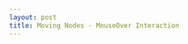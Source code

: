 ```yaml
---
layout: post
title: Moving Nodes - MouseOver Interaction
---
```


<style>
	i {
	  position: absolute;
	  top:0; bottom:0;left:0;right:0;
	  display:block;
	  z-index:-1;
	}
	canvas#nodes {
	  height:100vh;
	}
</style>


<script src="https://cdnjs.cloudflare.com/ajax/libs/jquery/3.3.1/jquery.min.js"></script>

<script>
	(function() {
    var lastTime = 0;
    var vendors = ['ms', 'moz', 'webkit', 'o'];
    for(var x = 0; x < vendors.length && !window.requestAnimationFrame; ++x) {
        window.requestAnimationFrame = window[vendors[x]+'RequestAnimationFrame'];
        window.cancelAnimationFrame = window[vendors[x]+'CancelAnimationFrame'] || window[vendors[x]+'CancelRequestAnimationFrame'];
    }

    if (!window.requestAnimationFrame)
        window.requestAnimationFrame = function(callback, element) {
            var currTime = new Date().getTime();
            var timeToCall = Math.max(0, 16 - (currTime - lastTime));
            var id = window.setTimeout(function() { callback(currTime + timeToCall); },
                timeToCall);
            lastTime = currTime + timeToCall;
            return id;
        };

    if (!window.cancelAnimationFrame)
        window.cancelAnimationFrame = function(id) {
            clearTimeout(id);
        };
}());

(function(t,e){"use strict";var i=t.GreenSockGlobals=t.GreenSockGlobals||t;if(!i.TweenLite){var s,n,r,a,o,l=function(t){var e,s=t.split("."),n=i;for(e=0;s.length>e;e++)n[s[e]]=n=n[s[e]]||{};return n},h=l("com.greensock"),_=1e-10,u=function(t){var e,i=[],s=t.length;for(e=0;e!==s;i.push(t[e++]));return i},f=function(){},m=function(){var t=Object.prototype.toString,e=t.call([]);return function(i){return null!=i&&(i instanceof Array||"object"==typeof i&&!!i.push&&t.call(i)===e)}}(),p={},c=function(s,n,r,a){this.sc=p[s]?p[s].sc:[],p[s]=this,this.gsClass=null,this.func=r;var o=[];this.check=function(h){for(var _,u,f,m,d=n.length,v=d;--d>-1;)(_=p[n[d]]||new c(n[d],[])).gsClass?(o[d]=_.gsClass,v--):h&&_.sc.push(this);if(0===v&&r)for(u=("com.greensock."+s).split("."),f=u.pop(),m=l(u.join("."))[f]=this.gsClass=r.apply(r,o),a&&(i[f]=m,"function"==typeof define&&define.amd?define((t.GreenSockAMDPath?t.GreenSockAMDPath+"/":"")+s.split(".").pop(),[],function(){return m}):s===e&&"undefined"!=typeof module&&module.exports&&(module.exports=m)),d=0;this.sc.length>d;d++)this.sc[d].check()},this.check(!0)},d=t._gsDefine=function(t,e,i,s){return new c(t,e,i,s)},v=h._class=function(t,e,i){return e=e||function(){},d(t,[],function(){return e},i),e};d.globals=i;var g=[0,0,1,1],T=[],y=v("easing.Ease",function(t,e,i,s){this._func=t,this._type=i||0,this._power=s||0,this._params=e?g.concat(e):g},!0),w=y.map={},P=y.register=function(t,e,i,s){for(var n,r,a,o,l=e.split(","),_=l.length,u=(i||"easeIn,easeOut,easeInOut").split(",");--_>-1;)for(r=l[_],n=s?v("easing."+r,null,!0):h.easing[r]||{},a=u.length;--a>-1;)o=u[a],w[r+"."+o]=w[o+r]=n[o]=t.getRatio?t:t[o]||new t};for(r=y.prototype,r._calcEnd=!1,r.getRatio=function(t){if(this._func)return this._params[0]=t,this._func.apply(null,this._params);var e=this._type,i=this._power,s=1===e?1-t:2===e?t:.5>t?2*t:2*(1-t);return 1===i?s*=s:2===i?s*=s*s:3===i?s*=s*s*s:4===i&&(s*=s*s*s*s),1===e?1-s:2===e?s:.5>t?s/2:1-s/2},s=["Linear","Quad","Cubic","Quart","Quint,Strong"],n=s.length;--n>-1;)r=s[n]+",Power"+n,P(new y(null,null,1,n),r,"easeOut",!0),P(new y(null,null,2,n),r,"easeIn"+(0===n?",easeNone":"")),P(new y(null,null,3,n),r,"easeInOut");w.linear=h.easing.Linear.easeIn,w.swing=h.easing.Quad.easeInOut;var b=v("events.EventDispatcher",function(t){this._listeners={},this._eventTarget=t||this});r=b.prototype,r.addEventListener=function(t,e,i,s,n){n=n||0;var r,l,h=this._listeners[t],_=0;for(null==h&&(this._listeners[t]=h=[]),l=h.length;--l>-1;)r=h[l],r.c===e&&r.s===i?h.splice(l,1):0===_&&n>r.pr&&(_=l+1);h.splice(_,0,{c:e,s:i,up:s,pr:n}),this!==a||o||a.wake()},r.removeEventListener=function(t,e){var i,s=this._listeners[t];if(s)for(i=s.length;--i>-1;)if(s[i].c===e)return s.splice(i,1),void 0},r.dispatchEvent=function(t){var e,i,s,n=this._listeners[t];if(n)for(e=n.length,i=this._eventTarget;--e>-1;)s=n[e],s.up?s.c.call(s.s||i,{type:t,target:i}):s.c.call(s.s||i)};var k=t.requestAnimationFrame,A=t.cancelAnimationFrame,S=Date.now||function(){return(new Date).getTime()},x=S();for(s=["ms","moz","webkit","o"],n=s.length;--n>-1&&!k;)k=t[s[n]+"RequestAnimationFrame"],A=t[s[n]+"CancelAnimationFrame"]||t[s[n]+"CancelRequestAnimationFrame"];v("Ticker",function(t,e){var i,s,n,r,l,h=this,u=S(),m=e!==!1&&k,p=500,c=33,d=function(t){var e,a,o=S()-x;o>p&&(u+=o-c),x+=o,h.time=(x-u)/1e3,e=h.time-l,(!i||e>0||t===!0)&&(h.frame++,l+=e+(e>=r?.004:r-e),a=!0),t!==!0&&(n=s(d)),a&&h.dispatchEvent("tick")};b.call(h),h.time=h.frame=0,h.tick=function(){d(!0)},h.lagSmoothing=function(t,e){p=t||1/_,c=Math.min(e,p,0)},h.sleep=function(){null!=n&&(m&&A?A(n):clearTimeout(n),s=f,n=null,h===a&&(o=!1))},h.wake=function(){null!==n?h.sleep():h.frame>10&&(x=S()-p+5),s=0===i?f:m&&k?k:function(t){return setTimeout(t,0|1e3*(l-h.time)+1)},h===a&&(o=!0),d(2)},h.fps=function(t){return arguments.length?(i=t,r=1/(i||60),l=this.time+r,h.wake(),void 0):i},h.useRAF=function(t){return arguments.length?(h.sleep(),m=t,h.fps(i),void 0):m},h.fps(t),setTimeout(function(){m&&(!n||5>h.frame)&&h.useRAF(!1)},1500)}),r=h.Ticker.prototype=new h.events.EventDispatcher,r.constructor=h.Ticker;var C=v("core.Animation",function(t,e){if(this.vars=e=e||{},this._duration=this._totalDuration=t||0,this._delay=Number(e.delay)||0,this._timeScale=1,this._active=e.immediateRender===!0,this.data=e.data,this._reversed=e.reversed===!0,B){o||a.wake();var i=this.vars.useFrames?q:B;i.add(this,i._time),this.vars.paused&&this.paused(!0)}});a=C.ticker=new h.Ticker,r=C.prototype,r._dirty=r._gc=r._initted=r._paused=!1,r._totalTime=r._time=0,r._rawPrevTime=-1,r._next=r._last=r._onUpdate=r._timeline=r.timeline=null,r._paused=!1;var R=function(){o&&S()-x>2e3&&a.wake(),setTimeout(R,2e3)};R(),r.play=function(t,e){return null!=t&&this.seek(t,e),this.reversed(!1).paused(!1)},r.pause=function(t,e){return null!=t&&this.seek(t,e),this.paused(!0)},r.resume=function(t,e){return null!=t&&this.seek(t,e),this.paused(!1)},r.seek=function(t,e){return this.totalTime(Number(t),e!==!1)},r.restart=function(t,e){return this.reversed(!1).paused(!1).totalTime(t?-this._delay:0,e!==!1,!0)},r.reverse=function(t,e){return null!=t&&this.seek(t||this.totalDuration(),e),this.reversed(!0).paused(!1)},r.render=function(){},r.invalidate=function(){return this},r.isActive=function(){var t,e=this._timeline,i=this._startTime;return!e||!this._gc&&!this._paused&&e.isActive()&&(t=e.rawTime())>=i&&i+this.totalDuration()/this._timeScale>t},r._enabled=function(t,e){return o||a.wake(),this._gc=!t,this._active=this.isActive(),e!==!0&&(t&&!this.timeline?this._timeline.add(this,this._startTime-this._delay):!t&&this.timeline&&this._timeline._remove(this,!0)),!1},r._kill=function(){return this._enabled(!1,!1)},r.kill=function(t,e){return this._kill(t,e),this},r._uncache=function(t){for(var e=t?this:this.timeline;e;)e._dirty=!0,e=e.timeline;return this},r._swapSelfInParams=function(t){for(var e=t.length,i=t.concat();--e>-1;)"{self}"===t[e]&&(i[e]=this);return i},r.eventCallback=function(t,e,i,s){if("on"===(t||"").substr(0,2)){var n=this.vars;if(1===arguments.length)return n[t];null==e?delete n[t]:(n[t]=e,n[t+"Params"]=m(i)&&-1!==i.join("").indexOf("{self}")?this._swapSelfInParams(i):i,n[t+"Scope"]=s),"onUpdate"===t&&(this._onUpdate=e)}return this},r.delay=function(t){return arguments.length?(this._timeline.smoothChildTiming&&this.startTime(this._startTime+t-this._delay),this._delay=t,this):this._delay},r.duration=function(t){return arguments.length?(this._duration=this._totalDuration=t,this._uncache(!0),this._timeline.smoothChildTiming&&this._time>0&&this._time<this._duration&&0!==t&&this.totalTime(this._totalTime*(t/this._duration),!0),this):(this._dirty=!1,this._duration)},r.totalDuration=function(t){return this._dirty=!1,arguments.length?this.duration(t):this._totalDuration},r.time=function(t,e){return arguments.length?(this._dirty&&this.totalDuration(),this.totalTime(t>this._duration?this._duration:t,e)):this._time},r.totalTime=function(t,e,i){if(o||a.wake(),!arguments.length)return this._totalTime;if(this._timeline){if(0>t&&!i&&(t+=this.totalDuration()),this._timeline.smoothChildTiming){this._dirty&&this.totalDuration();var s=this._totalDuration,n=this._timeline;if(t>s&&!i&&(t=s),this._startTime=(this._paused?this._pauseTime:n._time)-(this._reversed?s-t:t)/this._timeScale,n._dirty||this._uncache(!1),n._timeline)for(;n._timeline;)n._timeline._time!==(n._startTime+n._totalTime)/n._timeScale&&n.totalTime(n._totalTime,!0),n=n._timeline}this._gc&&this._enabled(!0,!1),(this._totalTime!==t||0===this._duration)&&(this.render(t,e,!1),O.length&&M())}return this},r.progress=r.totalProgress=function(t,e){return arguments.length?this.totalTime(this.duration()*t,e):this._time/this.duration()},r.startTime=function(t){return arguments.length?(t!==this._startTime&&(this._startTime=t,this.timeline&&this.timeline._sortChildren&&this.timeline.add(this,t-this._delay)),this):this._startTime},r.timeScale=function(t){if(!arguments.length)return this._timeScale;if(t=t||_,this._timeline&&this._timeline.smoothChildTiming){var e=this._pauseTime,i=e||0===e?e:this._timeline.totalTime();this._startTime=i-(i-this._startTime)*this._timeScale/t}return this._timeScale=t,this._uncache(!1)},r.reversed=function(t){return arguments.length?(t!=this._reversed&&(this._reversed=t,this.totalTime(this._timeline&&!this._timeline.smoothChildTiming?this.totalDuration()-this._totalTime:this._totalTime,!0)),this):this._reversed},r.paused=function(t){if(!arguments.length)return this._paused;if(t!=this._paused&&this._timeline){o||t||a.wake();var e=this._timeline,i=e.rawTime(),s=i-this._pauseTime;!t&&e.smoothChildTiming&&(this._startTime+=s,this._uncache(!1)),this._pauseTime=t?i:null,this._paused=t,this._active=this.isActive(),!t&&0!==s&&this._initted&&this.duration()&&this.render(e.smoothChildTiming?this._totalTime:(i-this._startTime)/this._timeScale,!0,!0)}return this._gc&&!t&&this._enabled(!0,!1),this};var D=v("core.SimpleTimeline",function(t){C.call(this,0,t),this.autoRemoveChildren=this.smoothChildTiming=!0});r=D.prototype=new C,r.constructor=D,r.kill()._gc=!1,r._first=r._last=null,r._sortChildren=!1,r.add=r.insert=function(t,e){var i,s;if(t._startTime=Number(e||0)+t._delay,t._paused&&this!==t._timeline&&(t._pauseTime=t._startTime+(this.rawTime()-t._startTime)/t._timeScale),t.timeline&&t.timeline._remove(t,!0),t.timeline=t._timeline=this,t._gc&&t._enabled(!0,!0),i=this._last,this._sortChildren)for(s=t._startTime;i&&i._startTime>s;)i=i._prev;return i?(t._next=i._next,i._next=t):(t._next=this._first,this._first=t),t._next?t._next._prev=t:this._last=t,t._prev=i,this._timeline&&this._uncache(!0),this},r._remove=function(t,e){return t.timeline===this&&(e||t._enabled(!1,!0),t._prev?t._prev._next=t._next:this._first===t&&(this._first=t._next),t._next?t._next._prev=t._prev:this._last===t&&(this._last=t._prev),t._next=t._prev=t.timeline=null,this._timeline&&this._uncache(!0)),this},r.render=function(t,e,i){var s,n=this._first;for(this._totalTime=this._time=this._rawPrevTime=t;n;)s=n._next,(n._active||t>=n._startTime&&!n._paused)&&(n._reversed?n.render((n._dirty?n.totalDuration():n._totalDuration)-(t-n._startTime)*n._timeScale,e,i):n.render((t-n._startTime)*n._timeScale,e,i)),n=s},r.rawTime=function(){return o||a.wake(),this._totalTime};var I=v("TweenLite",function(e,i,s){if(C.call(this,i,s),this.render=I.prototype.render,null==e)throw"Cannot tween a null target.";this.target=e="string"!=typeof e?e:I.selector(e)||e;var n,r,a,o=e.jquery||e.length&&e!==t&&e[0]&&(e[0]===t||e[0].nodeType&&e[0].style&&!e.nodeType),l=this.vars.overwrite;if(this._overwrite=l=null==l?Q[I.defaultOverwrite]:"number"==typeof l?l>>0:Q[l],(o||e instanceof Array||e.push&&m(e))&&"number"!=typeof e[0])for(this._targets=a=u(e),this._propLookup=[],this._siblings=[],n=0;a.length>n;n++)r=a[n],r?"string"!=typeof r?r.length&&r!==t&&r[0]&&(r[0]===t||r[0].nodeType&&r[0].style&&!r.nodeType)?(a.splice(n--,1),this._targets=a=a.concat(u(r))):(this._siblings[n]=$(r,this,!1),1===l&&this._siblings[n].length>1&&K(r,this,null,1,this._siblings[n])):(r=a[n--]=I.selector(r),"string"==typeof r&&a.splice(n+1,1)):a.splice(n--,1);else this._propLookup={},this._siblings=$(e,this,!1),1===l&&this._siblings.length>1&&K(e,this,null,1,this._siblings);(this.vars.immediateRender||0===i&&0===this._delay&&this.vars.immediateRender!==!1)&&(this._time=-_,this.render(-this._delay))},!0),E=function(e){return e.length&&e!==t&&e[0]&&(e[0]===t||e[0].nodeType&&e[0].style&&!e.nodeType)},z=function(t,e){var i,s={};for(i in t)G[i]||i in e&&"transform"!==i&&"x"!==i&&"y"!==i&&"width"!==i&&"height"!==i&&"className"!==i&&"border"!==i||!(!U[i]||U[i]&&U[i]._autoCSS)||(s[i]=t[i],delete t[i]);t.css=s};r=I.prototype=new C,r.constructor=I,r.kill()._gc=!1,r.ratio=0,r._firstPT=r._targets=r._overwrittenProps=r._startAt=null,r._notifyPluginsOfEnabled=r._lazy=!1,I.version="1.13.1",I.defaultEase=r._ease=new y(null,null,1,1),I.defaultOverwrite="auto",I.ticker=a,I.autoSleep=!0,I.lagSmoothing=function(t,e){a.lagSmoothing(t,e)},I.selector=t.$||t.jQuery||function(e){var i=t.$||t.jQuery;return i?(I.selector=i,i(e)):"undefined"==typeof document?e:document.querySelectorAll?document.querySelectorAll(e):document.getElementById("#"===e.charAt(0)?e.substr(1):e)};var O=[],L={},N=I._internals={isArray:m,isSelector:E,lazyTweens:O},U=I._plugins={},F=N.tweenLookup={},j=0,G=N.reservedProps={ease:1,delay:1,overwrite:1,onComplete:1,onCompleteParams:1,onCompleteScope:1,useFrames:1,runBackwards:1,startAt:1,onUpdate:1,onUpdateParams:1,onUpdateScope:1,onStart:1,onStartParams:1,onStartScope:1,onReverseComplete:1,onReverseCompleteParams:1,onReverseCompleteScope:1,onRepeat:1,onRepeatParams:1,onRepeatScope:1,easeParams:1,yoyo:1,immediateRender:1,repeat:1,repeatDelay:1,data:1,paused:1,reversed:1,autoCSS:1,lazy:1},Q={none:0,all:1,auto:2,concurrent:3,allOnStart:4,preexisting:5,"true":1,"false":0},q=C._rootFramesTimeline=new D,B=C._rootTimeline=new D,M=N.lazyRender=function(){var t=O.length;for(L={};--t>-1;)s=O[t],s&&s._lazy!==!1&&(s.render(s._lazy,!1,!0),s._lazy=!1);O.length=0};B._startTime=a.time,q._startTime=a.frame,B._active=q._active=!0,setTimeout(M,1),C._updateRoot=I.render=function(){var t,e,i;if(O.length&&M(),B.render((a.time-B._startTime)*B._timeScale,!1,!1),q.render((a.frame-q._startTime)*q._timeScale,!1,!1),O.length&&M(),!(a.frame%120)){for(i in F){for(e=F[i].tweens,t=e.length;--t>-1;)e[t]._gc&&e.splice(t,1);0===e.length&&delete F[i]}if(i=B._first,(!i||i._paused)&&I.autoSleep&&!q._first&&1===a._listeners.tick.length){for(;i&&i._paused;)i=i._next;i||a.sleep()}}},a.addEventListener("tick",C._updateRoot);var $=function(t,e,i){var s,n,r=t._gsTweenID;if(F[r||(t._gsTweenID=r="t"+j++)]||(F[r]={target:t,tweens:[]}),e&&(s=F[r].tweens,s[n=s.length]=e,i))for(;--n>-1;)s[n]===e&&s.splice(n,1);return F[r].tweens},K=function(t,e,i,s,n){var r,a,o,l;if(1===s||s>=4){for(l=n.length,r=0;l>r;r++)if((o=n[r])!==e)o._gc||o._enabled(!1,!1)&&(a=!0);else if(5===s)break;return a}var h,u=e._startTime+_,f=[],m=0,p=0===e._duration;for(r=n.length;--r>-1;)(o=n[r])===e||o._gc||o._paused||(o._timeline!==e._timeline?(h=h||H(e,0,p),0===H(o,h,p)&&(f[m++]=o)):u>=o._startTime&&o._startTime+o.totalDuration()/o._timeScale>u&&((p||!o._initted)&&2e-10>=u-o._startTime||(f[m++]=o)));for(r=m;--r>-1;)o=f[r],2===s&&o._kill(i,t)&&(a=!0),(2!==s||!o._firstPT&&o._initted)&&o._enabled(!1,!1)&&(a=!0);return a},H=function(t,e,i){for(var s=t._timeline,n=s._timeScale,r=t._startTime;s._timeline;){if(r+=s._startTime,n*=s._timeScale,s._paused)return-100;s=s._timeline}return r/=n,r>e?r-e:i&&r===e||!t._initted&&2*_>r-e?_:(r+=t.totalDuration()/t._timeScale/n)>e+_?0:r-e-_};r._init=function(){var t,e,i,s,n,r=this.vars,a=this._overwrittenProps,o=this._duration,l=!!r.immediateRender,h=r.ease;if(r.startAt){this._startAt&&(this._startAt.render(-1,!0),this._startAt.kill()),n={};for(s in r.startAt)n[s]=r.startAt[s];if(n.overwrite=!1,n.immediateRender=!0,n.lazy=l&&r.lazy!==!1,n.startAt=n.delay=null,this._startAt=I.to(this.target,0,n),l)if(this._time>0)this._startAt=null;else if(0!==o)return}else if(r.runBackwards&&0!==o)if(this._startAt)this._startAt.render(-1,!0),this._startAt.kill(),this._startAt=null;else{i={};for(s in r)G[s]&&"autoCSS"!==s||(i[s]=r[s]);if(i.overwrite=0,i.data="isFromStart",i.lazy=l&&r.lazy!==!1,i.immediateRender=l,this._startAt=I.to(this.target,0,i),l){if(0===this._time)return}else this._startAt._init(),this._startAt._enabled(!1)}if(this._ease=h=h?h instanceof y?h:"function"==typeof h?new y(h,r.easeParams):w[h]||I.defaultEase:I.defaultEase,r.easeParams instanceof Array&&h.config&&(this._ease=h.config.apply(h,r.easeParams)),this._easeType=this._ease._type,this._easePower=this._ease._power,this._firstPT=null,this._targets)for(t=this._targets.length;--t>-1;)this._initProps(this._targets[t],this._propLookup[t]={},this._siblings[t],a?a[t]:null)&&(e=!0);else e=this._initProps(this.target,this._propLookup,this._siblings,a);if(e&&I._onPluginEvent("_onInitAllProps",this),a&&(this._firstPT||"function"!=typeof this.target&&this._enabled(!1,!1)),r.runBackwards)for(i=this._firstPT;i;)i.s+=i.c,i.c=-i.c,i=i._next;this._onUpdate=r.onUpdate,this._initted=!0},r._initProps=function(e,i,s,n){var r,a,o,l,h,_;if(null==e)return!1;L[e._gsTweenID]&&M(),this.vars.css||e.style&&e!==t&&e.nodeType&&U.css&&this.vars.autoCSS!==!1&&z(this.vars,e);for(r in this.vars){if(_=this.vars[r],G[r])_&&(_ instanceof Array||_.push&&m(_))&&-1!==_.join("").indexOf("{self}")&&(this.vars[r]=_=this._swapSelfInParams(_,this));else if(U[r]&&(l=new U[r])._onInitTween(e,this.vars[r],this)){for(this._firstPT=h={_next:this._firstPT,t:l,p:"setRatio",s:0,c:1,f:!0,n:r,pg:!0,pr:l._priority},a=l._overwriteProps.length;--a>-1;)i[l._overwriteProps[a]]=this._firstPT;(l._priority||l._onInitAllProps)&&(o=!0),(l._onDisable||l._onEnable)&&(this._notifyPluginsOfEnabled=!0)}else this._firstPT=i[r]=h={_next:this._firstPT,t:e,p:r,f:"function"==typeof e[r],n:r,pg:!1,pr:0},h.s=h.f?e[r.indexOf("set")||"function"!=typeof e["get"+r.substr(3)]?r:"get"+r.substr(3)]():parseFloat(e[r]),h.c="string"==typeof _&&"="===_.charAt(1)?parseInt(_.charAt(0)+"1",10)*Number(_.substr(2)):Number(_)-h.s||0;h&&h._next&&(h._next._prev=h)}return n&&this._kill(n,e)?this._initProps(e,i,s,n):this._overwrite>1&&this._firstPT&&s.length>1&&K(e,this,i,this._overwrite,s)?(this._kill(i,e),this._initProps(e,i,s,n)):(this._firstPT&&(this.vars.lazy!==!1&&this._duration||this.vars.lazy&&!this._duration)&&(L[e._gsTweenID]=!0),o)},r.render=function(t,e,i){var s,n,r,a,o=this._time,l=this._duration,h=this._rawPrevTime;if(t>=l)this._totalTime=this._time=l,this.ratio=this._ease._calcEnd?this._ease.getRatio(1):1,this._reversed||(s=!0,n="onComplete"),0===l&&(this._initted||!this.vars.lazy||i)&&(this._startTime===this._timeline._duration&&(t=0),(0===t||0>h||h===_)&&h!==t&&(i=!0,h>_&&(n="onReverseComplete")),this._rawPrevTime=a=!e||t||h===t?t:_);else if(1e-7>t)this._totalTime=this._time=0,this.ratio=this._ease._calcEnd?this._ease.getRatio(0):0,(0!==o||0===l&&h>0&&h!==_)&&(n="onReverseComplete",s=this._reversed),0>t?(this._active=!1,0===l&&(this._initted||!this.vars.lazy||i)&&(h>=0&&(i=!0),this._rawPrevTime=a=!e||t||h===t?t:_)):this._initted||(i=!0);else if(this._totalTime=this._time=t,this._easeType){var u=t/l,f=this._easeType,m=this._easePower;(1===f||3===f&&u>=.5)&&(u=1-u),3===f&&(u*=2),1===m?u*=u:2===m?u*=u*u:3===m?u*=u*u*u:4===m&&(u*=u*u*u*u),this.ratio=1===f?1-u:2===f?u:.5>t/l?u/2:1-u/2}else this.ratio=this._ease.getRatio(t/l);if(this._time!==o||i){if(!this._initted){if(this._init(),!this._initted||this._gc)return;if(!i&&this._firstPT&&(this.vars.lazy!==!1&&this._duration||this.vars.lazy&&!this._duration))return this._time=this._totalTime=o,this._rawPrevTime=h,O.push(this),this._lazy=t,void 0;this._time&&!s?this.ratio=this._ease.getRatio(this._time/l):s&&this._ease._calcEnd&&(this.ratio=this._ease.getRatio(0===this._time?0:1))}for(this._lazy!==!1&&(this._lazy=!1),this._active||!this._paused&&this._time!==o&&t>=0&&(this._active=!0),0===o&&(this._startAt&&(t>=0?this._startAt.render(t,e,i):n||(n="_dummyGS")),this.vars.onStart&&(0!==this._time||0===l)&&(e||this.vars.onStart.apply(this.vars.onStartScope||this,this.vars.onStartParams||T))),r=this._firstPT;r;)r.f?r.t[r.p](r.c*this.ratio+r.s):r.t[r.p]=r.c*this.ratio+r.s,r=r._next;this._onUpdate&&(0>t&&this._startAt&&this._startTime&&this._startAt.render(t,e,i),e||(this._time!==o||s)&&this._onUpdate.apply(this.vars.onUpdateScope||this,this.vars.onUpdateParams||T)),n&&(!this._gc||i)&&(0>t&&this._startAt&&!this._onUpdate&&this._startTime&&this._startAt.render(t,e,i),s&&(this._timeline.autoRemoveChildren&&this._enabled(!1,!1),this._active=!1),!e&&this.vars[n]&&this.vars[n].apply(this.vars[n+"Scope"]||this,this.vars[n+"Params"]||T),0===l&&this._rawPrevTime===_&&a!==_&&(this._rawPrevTime=0))}},r._kill=function(t,e){if("all"===t&&(t=null),null==t&&(null==e||e===this.target))return this._lazy=!1,this._enabled(!1,!1);e="string"!=typeof e?e||this._targets||this.target:I.selector(e)||e;var i,s,n,r,a,o,l,h;if((m(e)||E(e))&&"number"!=typeof e[0])for(i=e.length;--i>-1;)this._kill(t,e[i])&&(o=!0);else{if(this._targets){for(i=this._targets.length;--i>-1;)if(e===this._targets[i]){a=this._propLookup[i]||{},this._overwrittenProps=this._overwrittenProps||[],s=this._overwrittenProps[i]=t?this._overwrittenProps[i]||{}:"all";break}}else{if(e!==this.target)return!1;a=this._propLookup,s=this._overwrittenProps=t?this._overwrittenProps||{}:"all"}if(a){l=t||a,h=t!==s&&"all"!==s&&t!==a&&("object"!=typeof t||!t._tempKill);for(n in l)(r=a[n])&&(r.pg&&r.t._kill(l)&&(o=!0),r.pg&&0!==r.t._overwriteProps.length||(r._prev?r._prev._next=r._next:r===this._firstPT&&(this._firstPT=r._next),r._next&&(r._next._prev=r._prev),r._next=r._prev=null),delete a[n]),h&&(s[n]=1);!this._firstPT&&this._initted&&this._enabled(!1,!1)}}return o},r.invalidate=function(){return this._notifyPluginsOfEnabled&&I._onPluginEvent("_onDisable",this),this._firstPT=null,this._overwrittenProps=null,this._onUpdate=null,this._startAt=null,this._initted=this._active=this._notifyPluginsOfEnabled=this._lazy=!1,this._propLookup=this._targets?{}:[],this},r._enabled=function(t,e){if(o||a.wake(),t&&this._gc){var i,s=this._targets;if(s)for(i=s.length;--i>-1;)this._siblings[i]=$(s[i],this,!0);else this._siblings=$(this.target,this,!0)}return C.prototype._enabled.call(this,t,e),this._notifyPluginsOfEnabled&&this._firstPT?I._onPluginEvent(t?"_onEnable":"_onDisable",this):!1},I.to=function(t,e,i){return new I(t,e,i)},I.from=function(t,e,i){return i.runBackwards=!0,i.immediateRender=0!=i.immediateRender,new I(t,e,i)},I.fromTo=function(t,e,i,s){return s.startAt=i,s.immediateRender=0!=s.immediateRender&&0!=i.immediateRender,new I(t,e,s)},I.delayedCall=function(t,e,i,s,n){return new I(e,0,{delay:t,onComplete:e,onCompleteParams:i,onCompleteScope:s,onReverseComplete:e,onReverseCompleteParams:i,onReverseCompleteScope:s,immediateRender:!1,useFrames:n,overwrite:0})},I.set=function(t,e){return new I(t,0,e)},I.getTweensOf=function(t,e){if(null==t)return[];t="string"!=typeof t?t:I.selector(t)||t;var i,s,n,r;if((m(t)||E(t))&&"number"!=typeof t[0]){for(i=t.length,s=[];--i>-1;)s=s.concat(I.getTweensOf(t[i],e));for(i=s.length;--i>-1;)for(r=s[i],n=i;--n>-1;)r===s[n]&&s.splice(i,1)}else for(s=$(t).concat(),i=s.length;--i>-1;)(s[i]._gc||e&&!s[i].isActive())&&s.splice(i,1);return s},I.killTweensOf=I.killDelayedCallsTo=function(t,e,i){"object"==typeof e&&(i=e,e=!1);for(var s=I.getTweensOf(t,e),n=s.length;--n>-1;)s[n]._kill(i,t)};var J=v("plugins.TweenPlugin",function(t,e){this._overwriteProps=(t||"").split(","),this._propName=this._overwriteProps[0],this._priority=e||0,this._super=J.prototype},!0);if(r=J.prototype,J.version="1.10.1",J.API=2,r._firstPT=null,r._addTween=function(t,e,i,s,n,r){var a,o;return null!=s&&(a="number"==typeof s||"="!==s.charAt(1)?Number(s)-i:parseInt(s.charAt(0)+"1",10)*Number(s.substr(2)))?(this._firstPT=o={_next:this._firstPT,t:t,p:e,s:i,c:a,f:"function"==typeof t[e],n:n||e,r:r},o._next&&(o._next._prev=o),o):void 0},r.setRatio=function(t){for(var e,i=this._firstPT,s=1e-6;i;)e=i.c*t+i.s,i.r?e=Math.round(e):s>e&&e>-s&&(e=0),i.f?i.t[i.p](e):i.t[i.p]=e,i=i._next},r._kill=function(t){var e,i=this._overwriteProps,s=this._firstPT;if(null!=t[this._propName])this._overwriteProps=[];else for(e=i.length;--e>-1;)null!=t[i[e]]&&i.splice(e,1);for(;s;)null!=t[s.n]&&(s._next&&(s._next._prev=s._prev),s._prev?(s._prev._next=s._next,s._prev=null):this._firstPT===s&&(this._firstPT=s._next)),s=s._next;return!1},r._roundProps=function(t,e){for(var i=this._firstPT;i;)(t[this._propName]||null!=i.n&&t[i.n.split(this._propName+"_").join("")])&&(i.r=e),i=i._next},I._onPluginEvent=function(t,e){var i,s,n,r,a,o=e._firstPT;if("_onInitAllProps"===t){for(;o;){for(a=o._next,s=n;s&&s.pr>o.pr;)s=s._next;(o._prev=s?s._prev:r)?o._prev._next=o:n=o,(o._next=s)?s._prev=o:r=o,o=a}o=e._firstPT=n}for(;o;)o.pg&&"function"==typeof o.t[t]&&o.t[t]()&&(i=!0),o=o._next;return i},J.activate=function(t){for(var e=t.length;--e>-1;)t[e].API===J.API&&(U[(new t[e])._propName]=t[e]);return!0},d.plugin=function(t){if(!(t&&t.propName&&t.init&&t.API))throw"illegal plugin definition.";var e,i=t.propName,s=t.priority||0,n=t.overwriteProps,r={init:"_onInitTween",set:"setRatio",kill:"_kill",round:"_roundProps",initAll:"_onInitAllProps"},a=v("plugins."+i.charAt(0).toUpperCase()+i.substr(1)+"Plugin",function(){J.call(this,i,s),this._overwriteProps=n||[]},t.global===!0),o=a.prototype=new J(i);o.constructor=a,a.API=t.API;for(e in r)"function"==typeof t[e]&&(o[r[e]]=t[e]);return a.version=t.version,J.activate([a]),a},s=t._gsQueue){for(n=0;s.length>n;n++)s[n]();for(r in p)p[r].func||t.console.log("GSAP encountered missing dependency: com.greensock."+r)}o=!1}})("undefined"!=typeof module&&module.exports&&"undefined"!=typeof global?global:this||window,"TweenLite");
$( function() {

    var width, height, canvas, ctx, points, target, animateHeader = true;

    // Main
    initHeader();
    initAnimation();
    addListeners();

    function initHeader() {
        width = window.innerWidth;
        height = window.innerHeight;
        target = {
            x: width / 2,
            y: height / 3
        };

        canvas = document.getElementById( 'nodes' );
        canvas.width = width;
        canvas.height = height;
        ctx = canvas.getContext( '2d' );

        // create points
        points = [];
        for ( var x = 0; x < width; x = x + width / 20 ) {
            for ( var y = 0; y < height; y = y + height / 20 ) {
                var px = x + Math.random() * width / 20;
                var py = y + Math.random() * height / 20;
                var p = {
                    x: px,
                    originX: px,
                    y: py,
                    originY: py
                };
                points.push( p );
            }
        }

        // for each point find the 5 closest points
        for ( var i = 0; i < points.length; i++ ) {
            var closest = [];
            var p1 = points[ i ];
            for ( var j = 0; j < points.length; j++ ) {
                var p2 = points[ j ]
                if ( !( p1 == p2 ) ) {
                    var placed = false;
                    for ( var k = 0; k < 5; k++ ) {
                        if ( !placed ) {
                            if ( closest[ k ] == undefined ) {
                                closest[ k ] = p2;
                                placed = true;
                            }
                        }
                    }

                    for ( var k = 0; k < 5; k++ ) {
                        if ( !placed ) {
                            if ( getDistance( p1, p2 ) < getDistance( p1, closest[ k ] ) ) {
                                closest[ k ] = p2;
                                placed = true;
                            }
                        }
                    }
                }
            }
            p1.closest = closest;
        }

        // assign a circle to each point
        for ( var i in points ) {
            var c = new Circle( points[ i ], 2 + Math.random() * 2, 'rgba(10,10,10,0.3)' );
            points[ i ].circle = c;
        }
    }

    // Event handling
    function addListeners() {
        if ( !( 'ontouchstart' in window ) ) {
            window.addEventListener( 'mousemove', mouseMove );
        }
        window.addEventListener( 'scroll', scrollCheck );
        window.addEventListener( 'resize', resize );
    }

    function mouseMove( e ) {
        var posx = posy = 0;
        if ( e.pageX || e.pageY ) {
            posx = e.pageX;
            posy = e.pageY;
        } else if ( e.clientX || e.clientY ) {
            posx = e.clientX + document.body.scrollLeft + document.documentElement.scrollLeft;
            posy = e.clientY + document.body.scrollTop + document.documentElement.scrollTop;
        }
        target.x = posx;
        target.y = posy;
    }

    function scrollCheck() {
        if ( document.body.scrollTop > height ) animateHeader = false;
        else animateHeader = true;
    }

    function resize() {
        width = window.innerWidth;
        height = window.innerHeight;
        canvas.width = width;
        canvas.height = height;
    }

    // animation
    function initAnimation() {
        animate();
        for ( var i in points ) {
            shiftPoint( points[ i ] );
        }
    }

    function animate() {
        if ( animateHeader ) {
            ctx.clearRect( 0, 0, width, height );
            for ( var i in points ) {
                // detect points in range
                if ( Math.abs( getDistance( target, points[ i ] ) ) < 2000 ) {
                    points[ i ].active = 0.2;
                    points[ i ].circle.active = 0.5;
                } else if ( Math.abs( getDistance( target, points[ i ] ) ) < 20000 ) {
                    points[ i ].active = 0.1;
                    points[ i ].circle.active = 0.3;
                } else if ( Math.abs( getDistance( target, points[ i ] ) ) < 70000 ) {
                    points[ i ].active = 0.02;
                    points[ i ].circle.active = 0.09;
                } else if ( Math.abs( getDistance( target, points[ i ] ) ) < 140000 ) {
                    points[ i ].active = 0;
                    points[ i ].circle.active = 0.02;
                } else {
                    points[ i ].active = 0;
                    points[ i ].circle.active = 0;
                }

                drawLines( points[ i ] );
                points[ i ].circle.draw();
            }
        }
        requestAnimationFrame( animate );
    }

    function shiftPoint( p ) {
        TweenLite.to( p, 1 + 1 * Math.random(), {
            x: p.originX - 50 + Math.random() * 100,
            y: p.originY - 50 + Math.random() * 100,
            onComplete: function() {
                shiftPoint( p );
            }
        } );
    }

    // Canvas manipulation
    function drawLines( p ) {
        if ( !p.active ) return;
        for ( var i in p.closest ) {
            ctx.beginPath();
            ctx.moveTo( p.x, p.y );
            ctx.lineTo( p.closest[ i ].x, p.closest[ i ].y );
            ctx.strokeStyle = 'rgba(10,10,10,' + p.active + ')';
            ctx.stroke();
        }
    }

    function Circle( pos, rad, color ) {
        var _this = this;

        // constructor
        ( function() {
            _this.pos = pos || null;
            _this.radius = rad || null;
            _this.color = color || null;
        } )();

        this.draw = function() {
            if ( !_this.active ) return;
            ctx.beginPath();
            ctx.arc( _this.pos.x, _this.pos.y, _this.radius, 0, 2 * Math.PI, false );
            ctx.fillStyle = 'rgba(10,10,10,' + _this.active + ')';
            ctx.fill();
        };
    }

    // Util
    function getDistance( p1, p2 ) {
        return Math.pow( p1.x - p2.x, 2 ) + Math.pow( p1.y - p2.y, 2 );
    }

} );

</script>

<i></i>
<canvas id="nodes" class="hidden-xs" width="1280" height="451"></canvas>